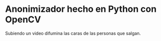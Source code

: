 # Anonimizador hecho en Python con OpenCV
Subiendo un video difumina las caras de las personas que salgan. 
